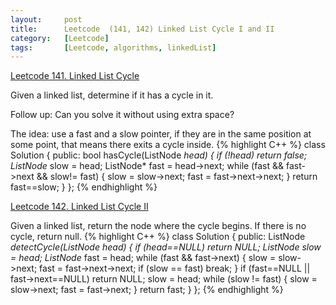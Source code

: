 ```yaml
---
layout:     post
title:      Leetcode  (141, 142) Linked List Cycle I and II
category:   [Leetcode] 
tags:		[Leetcode, algorithms, linkedList]
---
```


[Leetcode 141. Linked List Cycle](https://leetcode.com/problems/linked-list-cycle/)

Given a linked list, determine if it has a cycle in it.

Follow up: Can you solve it without using extra space?

The idea: use a fast and a slow pointer, if they are in the same position at some point, that means there exits a cycle inside.
{% highlight C++ %}
class Solution {
public:
    bool hasCycle(ListNode *head) {
        if (!head)  return false;
        ListNode* slow = head;
        ListNode* fast = head->next;
        while (fast && fast->next && slow!= fast) {
            slow = slow->next;
            fast = fast->next->next;
        }
        return fast==slow;
    }
};
{% endhighlight %}

[Leetcode 142. Linked List Cycle II](https://leetcode.com/problems/linked-list-cycle-ii/)

Given a linked list, return the node where the cycle begins. If there is no cycle, return null.
{% highlight C++ %}
class Solution {
public:
    ListNode *detectCycle(ListNode *head) {
        if (head==NULL)  return NULL;
        ListNode* slow = head;
        ListNode* fast = head;
        while (fast && fast->next) {
            slow = slow->next;
            fast = fast->next->next;
            if (slow == fast)
                break;
        }
        if (fast==NULL || fast->next==NULL)
            return NULL;
        slow = head;
        while (slow != fast) {
            slow = slow->next;
            fast = fast->next;
        }
        return fast;
    }
};
{% endhighlight %}